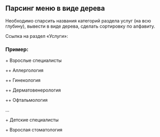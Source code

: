 ## Парсинг меню в виде дерева

Необходимо спарсить названия категорий раздела услуг (на всю глубину), вывести в виде дерева, сделать сортировку по алфавиту.

Ссылка на раздел «Услуги»:

### Пример:

\+ Взрослые специалисты

++ Аллергология

++ Гинекология

++ Дерматовенерология

++ Офтальмология

...

\+ Детские специалисты

\+ Взрослая стоматология
